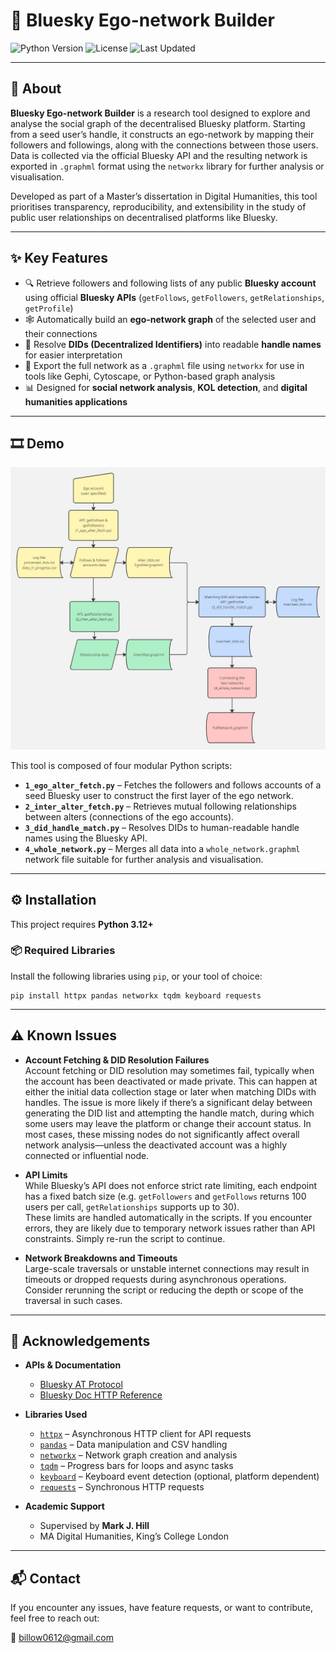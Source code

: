 # 🔗 Bluesky Ego-network Builder

![Python Version](https://img.shields.io/badge/python-3.12%2B-blue) ![License](https://img.shields.io/github/license/billow612/bluesky_egonet) ![Last Updated](https://img.shields.io/github/last-commit/billow612/bluesky_egonet)

---

## 🧭 About

**Bluesky Ego-network Builder** is a research tool designed to explore and analyse the social graph of the decentralised Bluesky platform. Starting from a seed user’s handle, it constructs an ego-network by mapping their followers and followings, along with the connections between those users. Data is collected via the official Bluesky API and the resulting network is exported in `.graphml` format using the `networkx` library for further analysis or visualisation.

Developed as part of a Master’s dissertation in Digital Humanities, this tool prioritises transparency, reproducibility, and extensibility in the study of public user relationships on decentralised platforms like Bluesky.

---

## ✨ Key Features

- 🔍 Retrieve followers and following lists of any public **Bluesky account** using official **Bluesky APIs** (`getFollows`, `getFollowers`, `getRelationships`, `getProfile`)
- 🕸️ Automatically build an **ego-network graph** of the selected user and their connections
- 🔁 Resolve **DIDs (Decentralized Identifiers)** into readable **handle names** for easier interpretation
- 💾 Export the full network as a `.graphml` file using `networkx` for use in tools like Gephi, Cytoscape, or Python-based graph analysis
- 📊 Designed for **social network analysis**, **KOL detection**, and **digital humanities applications**

---

## 🎞️ Demo

![Flowchart](Flowchart.jpg)

This tool is composed of four modular Python scripts:

- **`1_ego_alter_fetch.py`** – Fetches the followers and follows accounts of a seed Bluesky user to construct the first layer of the ego network.
- **`2_inter_alter_fetch.py`** – Retrieves mutual following relationships between alters (connections of the ego accounts).
- **`3_did_handle_match.py`** – Resolves DIDs to human-readable handle names using the Bluesky API.
- **`4_whole_network.py`** – Merges all data into a `whole_network.graphml` network file suitable for further analysis and visualisation.

---

## ⚙️ Installation

This project requires **Python 3.12+**

### 📦 Required Libraries

Install the following libraries using `pip`, or your tool of choice:

```
pip install httpx pandas networkx tqdm keyboard requests

```
---

## ⚠️ Known Issues

- **Account Fetching & DID Resolution Failures**  
  Account fetching or DID resolution may sometimes fail, typically when the account has been deactivated or made private. This can happen at either the initial data collection stage or later when matching DIDs with handles. The issue is more likely if there’s a significant delay between generating the DID list and attempting the handle match, during which some users may leave the platform or change their account status.
  In most cases, these missing nodes do not significantly affect overall network analysis—unless the deactivated account was a highly connected or influential node.

- **API Limits**  
  While Bluesky’s API does not enforce strict rate limiting, each endpoint has a fixed batch size (e.g. `getFollowers` and `getFollows` returns 100 users per call, `getRelationships` supports up to 30).  
  These limits are handled automatically in the scripts. If you encounter errors, they are likely due to temporary network issues rather than API constraints. Simply re-run the script to continue.

- **Network Breakdowns and Timeouts**  
  Large-scale traversals or unstable internet connections may result in timeouts or dropped requests during asynchronous operations. Consider rerunning the script or reducing the depth or scope of the traversal in such cases.

---

## 🙏 Acknowledgements

- **APIs & Documentation**  
  - [Bluesky AT Protocol](https://atproto.com)  
  - [Bluesky Doc HTTP Reference](https://docs.bsky.app/docs/category/http-reference)

- **Libraries Used**  
  - [`httpx`](https://www.python-httpx.org/) – Asynchronous HTTP client for API requests  
  - [`pandas`](https://pandas.pydata.org/) – Data manipulation and CSV handling  
  - [`networkx`](https://networkx.org/) – Network graph creation and analysis  
  - [`tqdm`](https://tqdm.github.io/) – Progress bars for loops and async tasks  
  - [`keyboard`](https://github.com/boppreh/keyboard) – Keyboard event detection (optional, platform dependent)  
  - [`requests`](https://requests.readthedocs.io/) – Synchronous HTTP requests

- **Academic Support**  
  - Supervised by **Mark J. Hill**  
  - MA Digital Humanities, King’s College London
---

## 📬 Contact

If you encounter any issues, have feature requests, or want to contribute, feel free to reach out:

📧 billow0612@gmail.com
